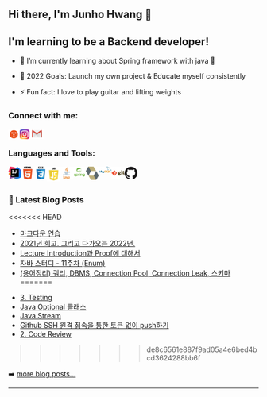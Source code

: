 ## Hi there, I'm Junho Hwang 👋 


## I'm learning to be a Backend developer!

<!-- - 🔭 I just launched my first course: [Become A VS Code SuperHero!][course]! -->
- 🌱 I’m currently learning about Spring framework with java 🤣
<!-- - 👯 I’m looking to make my  -->
- 🥅 2022 Goals: Launch my own project & Educate myself consistently

- ⚡ Fun fact: I love to play guitar and lifting weights
### Connect with me:

[<img align="left" alt="junojuno" width="22px" src="./image/tistory.png" />][website]
<!-- [<img align="left" alt="codeSTACKr | YouTube" width="22px" src="https://cdn.jsdelivr.net/npm/simple-icons@v3/icons/youtube.svg" />][youtube]
[<img align="left" alt="codeSTACKr | Twitter" width="22px" src="https://cdn.jsdelivr.net/npm/simple-icons@v3/icons/twitter.svg" />][twitter]
[<img align="left" alt="codeSTACKr | LinkedIn" width="22px" src="https://cdn.jsdelivr.net/npm/simple-icons@v3/icons/linkedin.svg" />][linkedin] -->
[<img align="left" alt="junojuno | Instagram" width="22px" src="./image/instagram.png" />][instagram]
[<img align="left" alt="junojuno | email" width="27px" src="./image/email.png" />][Email]
<br />

### Languages and Tools:
<img align="left" alt="IntelliJ" width="26px" src="./image/intellij.png" />
<img align="left" alt="HTML5" width="26px" src="https://raw.githubusercontent.com/github/explore/80688e429a7d4ef2fca1e82350fe8e3517d3494d/topics/html/html.png" />
<img align="left" alt="CSS3" width="26px" src="https://raw.githubusercontent.com/github/explore/80688e429a7d4ef2fca1e82350fe8e3517d3494d/topics/css/css.png" />
<img align="left" alt="JavaScript" width="26px" src="./image/javascript.png" />
<img align="left" alt="Java" width="26px" src="./image/java.png" />
<img align="left" alt="Spring" width="26px" src="./image/spring.png" />
<img align="left" alt="Hibernate" width="26px" src="./image/hibernate.png" />
<img align="left" alt="MySQL" width="26px" src="./image/mysql.png" />
<img align="left" alt="Git" width="26px" src="https://raw.githubusercontent.com/github/explore/80688e429a7d4ef2fca1e82350fe8e3517d3494d/topics/git/git.png" />
<img align="left" alt="GitHub" width="26px" src="https://raw.githubusercontent.com/github/explore/78df643247d429f6cc873026c0622819ad797942/topics/github/github.png" />
<br/>
<br/>

### 📕 Latest Blog Posts
<<<<<<< HEAD
<!-- BLOG-POST-LIST:START -->
- [마크다운 연습](https://juno-juno.tistory.com/44)
- [2021년 회고. 그리고 다가오는 2022년.](https://juno-juno.tistory.com/43)
- [Lecture Introduction과 Proof에 대해서](https://juno-juno.tistory.com/42)
- [자바 스터디 - 11주차 &lpar;Enum&rpar;](https://juno-juno.tistory.com/40)
- [&lpar;용어정리&rpar; 쿼리, DBMS, Connection Pool, Connection Leak, 스키마](https://juno-juno.tistory.com/39)
=======
<!-- BLOG-POST-LIST:START -->
- [3. Testing](https://juno-juno.tistory.com/52)
- [Java Optional 클래스](https://juno-juno.tistory.com/51)
- [Java Stream](https://juno-juno.tistory.com/50)
- [Github SSH 원격 접속을 통한 토큰 없이 push하기](https://juno-juno.tistory.com/48)
- [2. Code Review](https://juno-juno.tistory.com/47)
>>>>>>> de8c6561e887f9ad05a4e6bed4bcd3624288bb6f
<!-- BLOG-POST-LIST:END -->

➡️ [more blog posts...](https://juno-juno.tistory.com/)

---

[website]: https://juno-juno.tistory.com/
<!-- [course]: http://vsCodeHero.com
[twitter]: https://twitter.com/codeSTACKr
[youtube]: https://youtube.com/codeSTACKr -->
[instagram]: https://www.instagram.com/j.unojuno/
[Email]: mailto:ssmm0205@naver.com
<!-- [linkedin]: https://linkedin.com/in/codeSTACKr -->
<!-- [webdevplaylist]: https://www.youtube.com/playlist?list=PLkwxH9e_vrAJ0WbEsFA9W3I1W-g_BTsbt
[jsplaylist]: https://www.youtube.com/playlist?list=PLkwxH9e_vrALRJKu7wfXby3MKeflhTu6B
[cssplaylist]: https://www.youtube.com/playlist?list=PLkwxH9e_vrALSdvZuEh6gqQdmDoDIoqz4
[reactplaylist]: https://www.youtube.com/playlist?list=PLkwxH9e_vrAK4TdffpxKY3QGyHCpxFcQ0 -->
